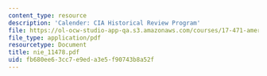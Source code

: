 ```yaml
---
content_type: resource
description: 'Calender: CIA Historical Review Program'
file: https://ol-ocw-studio-app-qa.s3.amazonaws.com/courses/17-471-american-national-security-policy-fall-2002/fb680ee63cc7e9eda3e5f90743b8a52f_nie_11478.pdf
file_type: application/pdf
resourcetype: Document
title: nie_11478.pdf
uid: fb680ee6-3cc7-e9ed-a3e5-f90743b8a52f
---
```

